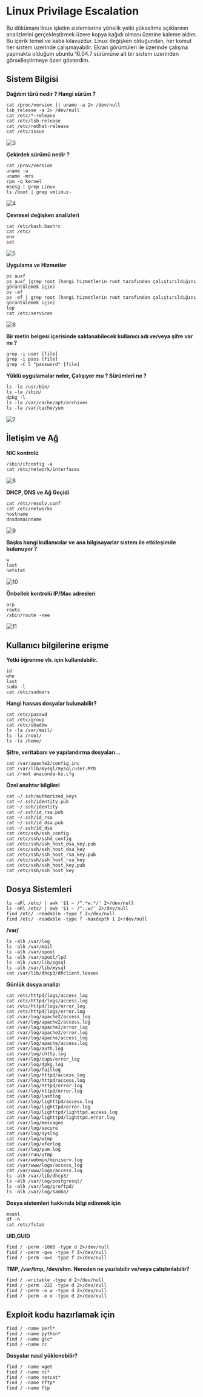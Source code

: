 # Linux Privilage Escalation

Bu dökümanı linux işletim sistemlerine yönelik yetki yükseltme açıklarının analizlerini gerçekleştirmek üzere kopya kağıdı olması üzerine kaleme aldım.
Bu içerik temel ve  kaba kılavuzdur. Linux değişken olduğundan, her komut her sistem üzerinde çalışmayabilir. Ekran görüntüleri ile  üzerinde çalışma yapmakta olduğum ubuntu 16.04.7 sürümüne ait bir sistem üzerinden görselleştirmeye özen gösterdim.


## Sistem Bilgisi

**Dağıtım türü nedir ? Hangi sürüm ?**

```
cat /proc/version || uname -a 2> /dev/null
lsb_release -a 2> /dev/null
cat /etc/*-release 
cat /etc/lsb-release 
cat /etc/redhat-release
cat /etc/issue
```
![3](https://user-images.githubusercontent.com/101067919/156942673-09f5be4b-b9df-444e-814b-1575e64fbfb2.png)


**Çekirdek sürümü nedir ?**

```
cat /prov/version
uname -a 
uname -mrs
rpm -q kernel
msesg | grep Linux
ls /boot | grep vmlinuz-
```
![4](https://user-images.githubusercontent.com/101067919/156942862-254dbd1a-2ded-416b-aec9-0e171046fafb.png)

**Çevresel değişken analizleri**

```
cat /etc/bash.bashrc
cat /etc/
env
set
```
![5](https://user-images.githubusercontent.com/101067919/156943101-4e52f412-fe01-42a9-95ee-0dd82c9c52aa.png)

**Uygulama ve Hizmetler**

```
ps auxf 
ps auxf |grep root (hangi hizmetlerin root tarafından çalıştırıldığını görüntülemek için)
ps -ef
ps -ef | grep root (hangi hizmetlerin root tarafından çalıştırıldığını görüntülemek için)
top
cat /etc/services
```
![6](https://user-images.githubusercontent.com/101067919/156943957-c2559240-f6c9-40f8-a840-cf115fefe6ad.png)

**Bir metin belgesi içerisinde saklanabilecek kullanıcı adı ve/veya şifre var mı ?**
```
grep -i user [file]
grep -i pass [file]
grep -C 5 "password" [file]
```

**Yüklü uygulamalar neler, Çalışıyor mu ? Sürümleri ne ?**
```
ls -la /usr/bin/
ls -la /sbin/
dpkg -l
ls -la /var/cache/apt/archives
ls -la /var/cache/yum
```
![7](https://user-images.githubusercontent.com/101067919/156944636-a196add4-16b4-4b70-8ea0-e1e8bb938989.png)


## İletişim ve Ağ

**NIC kontrolü**
```
/sbin/ifconfig -a
cat /etc/network/interfaces
```
![8](https://user-images.githubusercontent.com/101067919/156944974-ac0421e5-fc4e-4b3f-ab35-fe3f0f1dceb1.png)

**DHCP, DNS ve Ağ Geçidi**
```
cat /etc/resolv.conf
cat /etc/networks
hostname
dnsdomainname
```
![9](https://user-images.githubusercontent.com/101067919/156945093-e9e0ef7e-f452-4968-a13d-27be38a5c263.png)

**Başka hangi kullanıcılar ve ana bilgisayarlar sistem ile etkileşimde bulunuyor ?**
```
w
last
netstat
```
![10](https://user-images.githubusercontent.com/101067919/156945228-c0dc350f-80b9-4dad-b37b-7cdc7edf45f0.png)

**Önbellek kontrolü IP/Mac adresleri**
```
arp
route
/sbin/route -nee
```
![11](https://user-images.githubusercontent.com/101067919/156945373-10c4902f-92f4-428c-9b9c-115b444f8c2e.png)

## Kullanıcı bilgilerine erişme

**Yetki öğrenme vb. için kullanılabilir.**
```
id
who
last
sudo -l
cat /etc/sudoers
```

**Hangi hassas dosyalar bulunabilir?**
```
cat /etc/passwd
cat /etc/group
cat /etc/shadow
ls -la /var/mail/
ls -la /root/
ls -la /home/
```

**Şifre, veritabanı ve yapılandırma dosyaları...**
```
cat /var/apache2/config.inc
cat /var/lib/mysql/mysql/user.MYD
cat /root anaconda-ks.cfg
```

**Özel anahtar bilgileri**
```
cat ~/.ssh/authorized_keys
cat ~/.ssh/identity.pub
cat ~/.ssh/identity
cat ~/.ssh/id_rsa.pub
cat ~/.ssh/id_rsa
cat ~/.ssh/id_dsa.pub
cat ~/.ssh/id_dsa
cat /etc/ssh/ssh_config
cat /etc/ssh/sshd_config
cat /etc/ssh/ssh_host_dsa_key.pub
cat /etc/ssh/ssh_host_dsa_key
cat /etc/ssh/ssh_host_rsa_key.pub
cat /etc/ssh/ssh_host_rsa_key
cat /etc/ssh/ssh_host_key.pub
cat /etc/ssh/ssh_host_key
```

## Dosya Sistemleri
```
ls -aRl /etc/ | awk '$1 ~ /^.*w.*/' 2>/dev/null
ls -aRl /etc/ | awk '$1 ~ /^..w/' 2>/dev/null
find /etc/ -readable -type f 2>/dev/null  
find /etc/ -readable -type f -maxdepth 1 2>/dev/null
```

**/var/**
```
ls -alh /var/log
ls -alh /var/mail
ls -alh /var/spool
ls -alh /var/spool/lpd
ls -alh /var/lib/pgsql
ls -alh /var/lib/mysql
cat /var/lib/dhcp3/dhclient.leases
```
**Günlük dosya analizi**
```
cat /etc/httpd/logs/access_log
cat /etc/httpd/logs/access.log
cat /etc/httpd/logs/error_log
cat /etc/httpd/logs/error.log
cat /var/log/apache2/access_log
cat /var/log/apache2/access.log
cat /var/log/apache2/error_log
cat /var/log/apache2/error.log
cat /var/log/apache/access_log
cat /var/log/apache/access.log
cat /var/log/auth.log
cat /var/log/chttp.log
cat /var/log/cups/error_log
cat /var/log/dpkg.log
cat /var/log/faillog
cat /var/log/httpd/access_log
cat /var/log/httpd/access.log
cat /var/log/httpd/error_log
cat /var/log/httpd/error.log
cat /var/log/lastlog
cat /var/log/lighttpd/access.log
cat /var/log/lighttpd/error.log
cat /var/log/lighttpd/lighttpd.access.log
cat /var/log/lighttpd/lighttpd.error.log
cat /var/log/messages
cat /var/log/secure
cat /var/log/syslog
cat /var/log/wtmp
cat /var/log/xferlog
cat /var/log/yum.log
cat /var/run/utmp
cat /var/webmin/miniserv.log
cat /var/www/logs/access_log
cat /var/www/logs/access.log
ls -alh /var/lib/dhcp3/
ls -alh /var/log/postgresql/
ls -alh /var/log/proftpd/
ls -alh /var/log/samba/
```

**Dosya sistemleri hakkında bilgi edinmek için**
```
mount
df -h
cat /etc/fstab
```

**UID,GUID**
```
find / -perm -1000 -type d 2>/dev/null
find / -perm -g=s -type f 2>/dev/null
find / -perm -u=s -type f 2>/dev/null
```

**TMP, /var/tmp, /dev/shm. Nereden ne yazılabilir ve/veya çalıştırılabilir?**
```
find / -writable -type d 2>/dev/null  
find / -perm -222 -type d 2>/dev/null
find / -perm -o w -type d 2>/dev/null
find / -perm -o x -type d 2>/dev/null
```

## Exploit kodu hazırlamak için
```
find / -name perl*
find / -name python*
find / -name gcc*
find / -name cc
```

**Dosyalar nasıl yüklenebilir?**
```
find / -name wget
find / -name nc*
find / -name netcat*
find / -name tftp*
find / -name ftp
```
